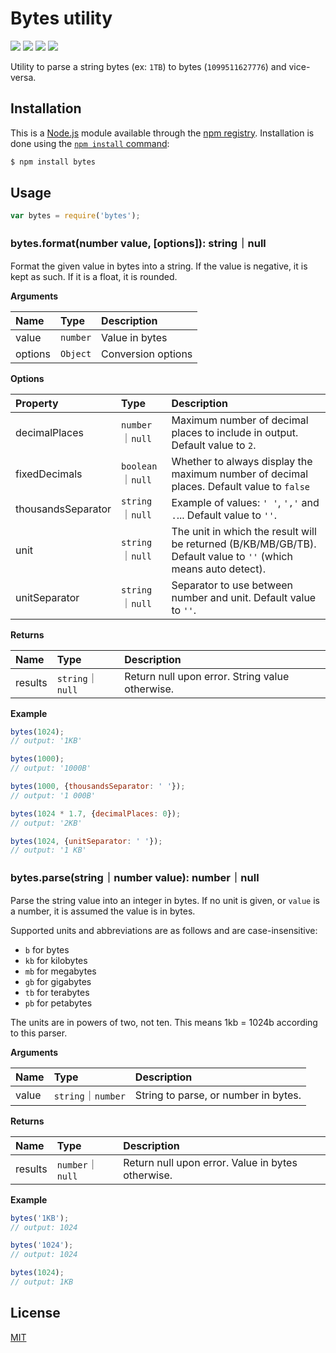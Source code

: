 # Bytes utility

[![](https://badgen.net/npm/node/bytes)](https://npmjs.org/package/bytes) [![](https://badgen.net/npm/dm/bytes)](https://npmjs.org/package/bytes) [![](https://badgen.net/travis/visionmedia/bytes.js/master)](https://travis-ci.org/visionmedia/bytes.js) [![](https://badgen.net/coveralls/c/github/visionmedia/bytes.js/master)](https://coveralls.io/r/visionmedia/bytes.js?branch=master)

Utility to parse a string bytes \(ex: `1TB`\) to bytes \(`1099511627776`\) and vice-versa.

## Installation

This is a [Node.js](https://nodejs.org/en/) module available through the [npm registry](https://www.npmjs.com/). Installation is done using the [`npm install` command](https://docs.npmjs.com/getting-started/installing-npm-packages-locally):

```bash
$ npm install bytes
```

## Usage

```javascript
var bytes = require('bytes');
```

### bytes.format\(number value, \[options\]\): string｜null

Format the given value in bytes into a string. If the value is negative, it is kept as such. If it is a float, it is rounded.

**Arguments**

| Name | Type | Description |
| :--- | :--- | :--- |
| value | `number` | Value in bytes |
| options | `Object` | Conversion options |

**Options**

| Property | Type | Description |
| :--- | :--- | :--- |
| decimalPlaces | `number`｜`null` | Maximum number of decimal places to include in output. Default value to `2`. |
| fixedDecimals | `boolean`｜`null` | Whether to always display the maximum number of decimal places. Default value to `false` |
| thousandsSeparator | `string`｜`null` | Example of values: `' '`, `','` and `.`... Default value to `''`. |
| unit | `string`｜`null` | The unit in which the result will be returned \(B/KB/MB/GB/TB\). Default value to `''` \(which means auto detect\). |
| unitSeparator | `string`｜`null` | Separator to use between number and unit. Default value to `''`. |

**Returns**

| Name | Type | Description |
| :--- | :--- | :--- |
| results | `string`｜`null` | Return null upon error. String value otherwise. |

**Example**

```javascript
bytes(1024);
// output: '1KB'

bytes(1000);
// output: '1000B'

bytes(1000, {thousandsSeparator: ' '});
// output: '1 000B'

bytes(1024 * 1.7, {decimalPlaces: 0});
// output: '2KB'

bytes(1024, {unitSeparator: ' '});
// output: '1 KB'
```

### bytes.parse\(string｜number value\): number｜null

Parse the string value into an integer in bytes. If no unit is given, or `value` is a number, it is assumed the value is in bytes.

Supported units and abbreviations are as follows and are case-insensitive:

* `b` for bytes
* `kb` for kilobytes
* `mb` for megabytes
* `gb` for gigabytes
* `tb` for terabytes
* `pb` for petabytes

The units are in powers of two, not ten. This means 1kb = 1024b according to this parser.

**Arguments**

| Name | Type | Description |
| :--- | :--- | :--- |
| value | `string`｜`number` | String to parse, or number in bytes. |

**Returns**

| Name | Type | Description |
| :--- | :--- | :--- |
| results | `number`｜`null` | Return null upon error. Value in bytes otherwise. |

**Example**

```javascript
bytes('1KB');
// output: 1024

bytes('1024');
// output: 1024

bytes(1024);
// output: 1KB
```

## License

[MIT](https://github.com/giulibar/Konect/tree/36adf0373135e1ba10f3740caa61d089557aa08e/node_modules/bytes/LICENSE/README.md)

